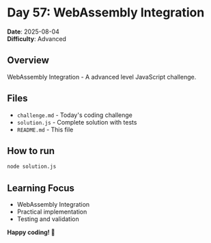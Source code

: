 # Day 57: WebAssembly Integration

**Date**: 2025-08-04  
**Difficulty**: Advanced

## Overview
WebAssembly Integration - A advanced level JavaScript challenge.

## Files
- `challenge.md` - Today's coding challenge
- `solution.js` - Complete solution with tests
- `README.md` - This file

## How to run
```bash
node solution.js
```

## Learning Focus
- WebAssembly Integration
- Practical implementation
- Testing and validation

**Happy coding! 🚀**

